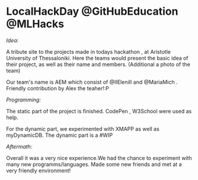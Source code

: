 # LocalHackDay @GitHubEducation @MLHacks
*Idea:*

A tribute site to the projects made in todays hackathon , at Aristotle University of Thessaloniki.
Here the teams would present the basic idea of their project, as well as their name and members.
(Additional a photo of the team)


Our team's name is AEM which consist of @IIEleniII and @MariaMich .
Friendly contribution by Alex the teaher!:P


*Programming:*

The static part of the project is finished. CodePen , W3School were used as help.

For the dynamic part, we experimented with XMAPP as well as myDynamicDB. The dynamic part is a #WIP


*Aftermath:*

Overall it was a very nice experience.We had the chance to experiment with many new programms/languages.
Made some new friends and met at a very friendly environment!




